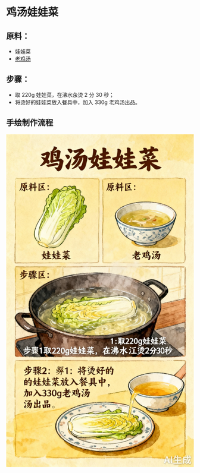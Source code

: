 # 鸡汤娃娃菜

## 原料：
- 娃娃菜
- [老鸡汤](/汤/老鸡汤.md)

## 步骤：
- 取 220g 娃娃菜，在沸水汆烫 2 分 30 秒；
- 将烫好的娃娃菜放入餐具中，加入 330g 老鸡汤出品。

## 手绘制作流程

![手绘制作流程](../images/烫菜/鸡汤娃娃菜.jpg)
